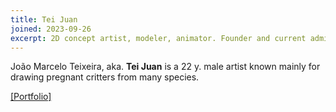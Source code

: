 ```yaml
---
title: Tei Juan
joined: 2023-09-26
excerpt: 2D concept artist, modeler, animator. Founder and current administrator of Heavensbake Films
---
```


João Marcelo Teixeira, aka. **Tei Juan** is a 22 y. male artist known mainly for drawing pregnant critters from many species.

[\[Portfolio\]](https://teijuan.com/artworks/)